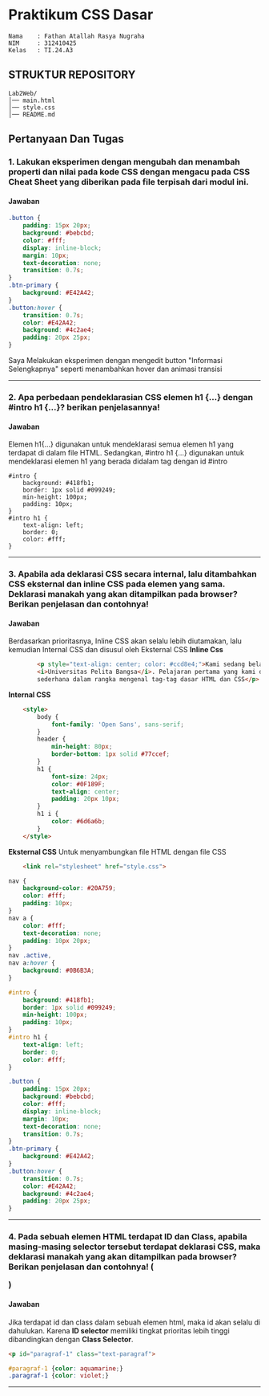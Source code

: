 # Praktikum CSS Dasar

```
Nama    : Fathan Atallah Rasya Nugraha
NIM     : 312410425
Kelas   : TI.24.A3
```

## STRUKTUR REPOSITORY
```
Lab2Web/
│── main.html
│── style.css
│── README.md
```

## Pertanyaan Dan Tugas
### 1. Lakukan eksperimen dengan mengubah dan menambah properti dan nilai pada kode CSS dengan mengacu pada CSS Cheat Sheet yang diberikan pada file terpisah dari modul ini.
#### Jawaban
```css
.button {
    padding: 15px 20px;
    background: #bebcbd;
    color: #fff;
    display: inline-block;
    margin: 10px;
    text-decoration: none;
    transition: 0.7s;
}
.btn-primary {
    background: #E42A42;
}
.button:hover {
    transition: 0.7s;
    color: #E42A42;
    background: #4c2ae4;
    padding: 20px 25px;
}
```
Saya Melakukan eksperimen dengan mengedit button "Informasi Selengkapnya" seperti menambahkan hover dan animasi transisi

---

### 2. Apa perbedaan pendeklarasian CSS elemen h1 {...} dengan #intro h1 {...}? berikan penjelasannya!
#### Jawaban
Elemen h1{...} digunakan untuk mendeklarasi semua elemen h1 yang terdapat di dalam file HTML. Sedangkan, #intro h1 {...}
digunakan untuk mendeklarasi elemen h1 yang berada didalam tag dengan id #intro
```
#intro {
    background: #418fb1;
    border: 1px solid #099249;
    min-height: 100px;
    padding: 10px;
}
#intro h1 {
    text-align: left;
    border: 0;
    color: #fff;
}
```

---

### 3. Apabila ada deklarasi CSS secara internal, lalu ditambahkan CSS eksternal dan inline CSS pada elemen yang sama. Deklarasi manakah yang akan ditampilkan pada browser? Berikan penjelasan dan contohnya!
#### Jawaban
Berdasarkan prioritasnya, Inline CSS akan selalu lebih diutamakan, lalu kemudian Internal CSS dan disusul oleh Eksternal CSS
**Inline Css**
```html
        <p style="text-align: center; color: #ccd8e4;">Kami sedang belajar HTML dan CSS dasar, pada mata kuliah <b>Pemrograman Web</b> di
        <i>Universitas Pelita Bangsa</i>. Pelajaran pertama yang kami dapat adalah membuat tampilan web
        sederhana dalam rangka mengenal tag-tag dasar HTML dan CSS</p>
```
**Internal CSS**
```html
    <style>
        body {
            font-family: 'Open Sans', sans-serif;
        }
        header {
            min-height: 80px;
            border-bottom: 1px solid #77ccef;
        }
        h1 {
            font-size: 24px;
            color: #0F189F;
            text-align: center;
            padding: 20px 10px;
        }
        h1 i {
            color: #6d6a6b;
        }
    </style>
```
**Eksternal CSS**
Untuk menyambungkan file HTML dengan file CSS
```html
    <link rel="stylesheet" href="style.css">
```
```css
nav {
    background-color: #20A759;
    color: #fff;
    padding: 10px;
}
nav a {
    color: #fff;
    text-decoration: none;
    padding: 10px 20px;
}
nav .active,
nav a:hover {
    background: #0B6B3A;
}

#intro {
    background: #418fb1;
    border: 1px solid #099249;
    min-height: 100px;
    padding: 10px;
}
#intro h1 {
    text-align: left;
    border: 0;
    color: #fff;
}

.button {
    padding: 15px 20px;
    background: #bebcbd;
    color: #fff;
    display: inline-block;
    margin: 10px;
    text-decoration: none;
    transition: 0.7s;
}
.btn-primary {
    background: #E42A42;
}
.button:hover {
    transition: 0.7s;
    color: #E42A42;
    background: #4c2ae4;
    padding: 20px 25px;
}
```

---

### 4. Pada sebuah elemen HTML terdapat ID dan Class, apabila masing-masing selector tersebut terdapat deklarasi CSS, maka deklarasi manakah yang akan ditampilkan pada browser? Berikan penjelasan dan contohnya! ( <p id="paragraf-1" class="text-paragraf"> )
#### Jawaban
Jika terdapat id dan class dalam sebuah elemen html, maka id akan selalu di dahulukan. Karena **ID selector** memiliki tingkat prioritas lebih tinggi dibandingkan
dengan **Class Selector**.
```html
<p id="paragraf-1" class="text-paragraf">
```
```css
#paragraf-1 {color: aquamarine;}
.paragraf-1 {color: violet;}
```

---
